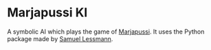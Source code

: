 # Marjapussi KI

A symbolic AI which plays the game of [Marjapussi](https://marjapussi.de). It uses the Python package made by [Samuel Lessmann](https://github.com/SamuelLess/marjapussi).